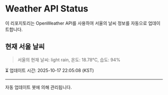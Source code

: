 
# Weather API Status

이 리포지토리는 OpenWeather API를 사용하여 서울의 날씨 정보를 자동으로 업데이트합니다.

## 현재 서울 날씨
> 서울의 현재 날씨: light rain, 온도: 18.78°C, 습도: 94%

⏳ 업데이트 시간: 2025-10-17 22:05:08 (KST)

---
자동 업데이트 봇에 의해 관리됩니다.
